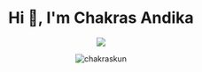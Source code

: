 <p align="center">
  <h1 align="center">Hi 👋, I'm Chakras Andika</h1>
</p>

<p align="center">
  <a href="">
    <img src="https://skillicons.dev/icons?i=ruby,rails,nodejs,py,nextjs,tailwind,mongodb,postgres,heroku" />
  </a>
</p>

<p  align="center">
  <img src="https://github-readme-stats.vercel.app/api/top-langs?username=chakraskun&show_icons=true&locale=en&layout=compact" alt="chakraskun" />
</p>
